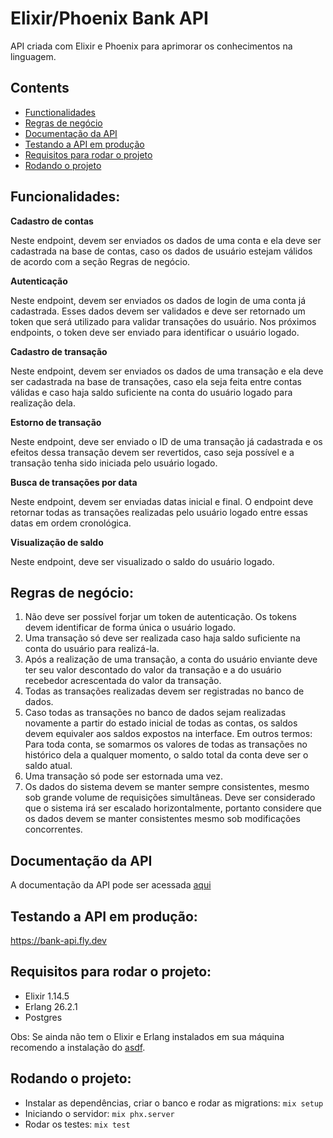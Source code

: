 # Elixir/Phoenix Bank API

API criada com Elixir e Phoenix para aprimorar os conhecimentos na linguagem.

## Contents

- [Functionalidades](#funcionalidades)
- [Regras de negócio](#regras-de-negócio)
- [Documentação da API](#documentação-da-api)
- [Testando a API em produção](#testando-a-api-em-produção)
- [Requisitos para rodar o projeto](#requisitos-para-rodar-o-projeto)
- [Rodando o projeto](#rodando-o-projeto)

## Funcionalidades:

**Cadastro de contas**

Neste endpoint, devem ser enviados os dados de uma conta e ela deve ser cadastrada na base de contas, caso os dados de usuário estejam válidos de acordo com a seção Regras de negócio.

**Autenticação**

Neste endpoint, devem ser enviados os dados de login de uma conta já cadastrada. Esses dados devem ser validados e deve ser retornado um token que será utilizado para validar transações do usuário. Nos próximos endpoints, o token deve ser enviado para identificar o usuário logado.

**Cadastro de transação**

Neste endpoint, devem ser enviados os dados de uma transação e ela deve ser cadastrada na base de transações, caso ela seja feita entre contas válidas e caso haja saldo suficiente na conta do usuário logado para realização dela.

**Estorno de transação**

Neste endpoint, deve ser enviado o ID de uma transação já cadastrada e os efeitos dessa transação devem ser revertidos, caso seja possível e a transação tenha sido iniciada pelo usuário logado.

**Busca de transações por data**

Neste endpoint, devem ser enviadas datas inicial e final. O endpoint deve retornar todas as transações realizadas pelo usuário logado entre essas datas em ordem cronológica.

**Visualização de saldo**

Neste endpoint, deve ser visualizado o saldo do usuário logado.

## Regras de negócio:

1.  Não deve ser possível forjar um token de autenticação. Os tokens devem identificar de forma única o usuário logado.
2.  Uma transação só deve ser realizada caso haja saldo suficiente na conta do usuário para realizá-la.
3.  Após a realização de uma transação, a conta do usuário enviante deve ter seu valor descontado do valor da transação e a do usuário recebedor acrescentada do valor da transação.
4.  Todas as transações realizadas devem ser registradas no banco de dados.
5.  Caso todas as transações no banco de dados sejam realizadas novamente a partir do estado inicial de todas as contas, os saldos devem equivaler aos saldos expostos na interface. Em outros termos: Para toda conta, se somarmos os valores de todas as transações no histórico dela a qualquer momento, o saldo total da conta deve ser o saldo atual.
6.  Uma transação só pode ser estornada uma vez.
7.  Os dados do sistema devem se manter sempre consistentes, mesmo sob grande volume de requisições simultâneas. Deve ser considerado que o sistema irá ser escalado horizontalmente, portanto considere que os dados devem se manter consistentes mesmo sob modificações concorrentes.

## Documentação da API

A documentação da API pode ser acessada [aqui](https://bankapi25.docs.apiary.io/)

## Testando a API em produção:

https://bank-api.fly.dev

## Requisitos para rodar o projeto:

- Elixir 1.14.5
- Erlang 26.2.1
- Postgres

Obs: Se ainda não tem o Elixir e Erlang instalados em sua máquina recomendo a instalação do [asdf](https://asdf-vm.com/).

## Rodando o projeto:

- Instalar as dependências, criar o banco e rodar as migrations: `mix setup`
- Iniciando o servidor: `mix phx.server`
- Rodar os testes: `mix test`
